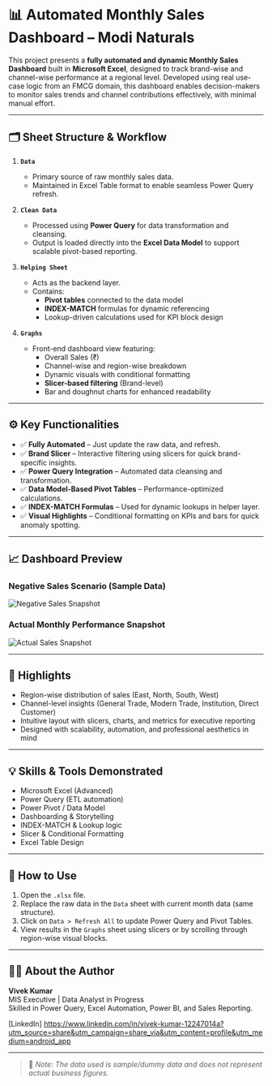 # 📊 Automated Monthly Sales Dashboard – Modi Naturals

This project presents a **fully automated and dynamic Monthly Sales Dashboard** built in **Microsoft Excel**, designed to track brand-wise and channel-wise performance at a regional level. Developed using real use-case logic from an FMCG domain, this dashboard enables decision-makers to monitor sales trends and channel contributions effectively, with minimal manual effort.

---

## 🗂️ Sheet Structure & Workflow

1. **`Data`**
   - Primary source of raw monthly sales data.
   - Maintained in Excel Table format to enable seamless Power Query refresh.

2. **`Clean Data`**
   - Processed using **Power Query** for data transformation and cleansing.
   - Output is loaded directly into the **Excel Data Model** to support scalable pivot-based reporting.

3. **`Helping Sheet`**
   - Acts as the backend layer.
   - Contains:
     - **Pivot tables** connected to the data model
     - **INDEX-MATCH** formulas for dynamic referencing
     - Lookup-driven calculations used for KPI block design

4. **`Graphs`**
   - Front-end dashboard view featuring:
     - Overall Sales (₹)
     - Channel-wise and region-wise breakdown
     - Dynamic visuals with conditional formatting
     - **Slicer-based filtering** (Brand-level)
     - Bar and doughnut charts for enhanced readability

---

## ⚙️ Key Functionalities

- ✅ **Fully Automated** – Just update the raw data, and refresh.
- ✅ **Brand Slicer** – Interactive filtering using slicers for quick brand-specific insights.
- ✅ **Power Query Integration** – Automated data cleansing and transformation.
- ✅ **Data Model-Based Pivot Tables** – Performance-optimized calculations.
- ✅ **INDEX-MATCH Formulas** – Used for dynamic lookups in helper layer.
- ✅ **Visual Highlights** – Conditional formatting on KPIs and bars for quick anomaly spotting.

---

## 📈 Dashboard Preview

### Negative Sales Scenario (Sample Data)
![Negative Sales Snapshot](image1.png)

### Actual Monthly Performance Snapshot
![Actual Sales Snapshot](image2.png)

---

## 📌 Highlights

- Region-wise distribution of sales (East, North, South, West)
- Channel-level insights (General Trade, Modern Trade, Institution, Direct Customer)
- Intuitive layout with slicers, charts, and metrics for executive reporting
- Designed with scalability, automation, and professional aesthetics in mind

---

## 💡 Skills & Tools Demonstrated

- Microsoft Excel (Advanced)
- Power Query (ETL automation)
- Power Pivot / Data Model
- Dashboarding & Storytelling
- INDEX-MATCH & Lookup logic
- Slicer & Conditional Formatting
- Excel Table Design

---

## 🚀 How to Use

1. Open the `.xlsx` file.
2. Replace the raw data in the `Data` sheet with current month data (same structure).
3. Click on `Data > Refresh All` to update Power Query and Pivot Tables.
4. View results in the `Graphs` sheet using slicers or by scrolling through region-wise visual blocks.

---

## 🧑‍💼 About the Author

**Vivek Kumar**  
MIS Executive | Data Analyst in Progress  
Skilled in Power Query, Excel Automation, Power BI, and Sales Reporting.

[LinkedIn] https://www.linkedin.com/in/vivek-kumar-12247014a?utm_source=share&utm_campaign=share_via&utm_content=profile&utm_medium=android_app

---

> 📌 *Note: The data used is sample/dummy data and does not represent actual business figures.*